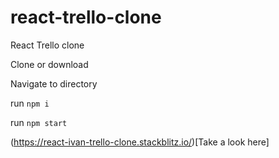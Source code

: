 # react-trello-clone
React Trello clone


Clone or download

Navigate to directory

run `npm i`

run `npm start`

(https://react-ivan-trello-clone.stackblitz.io/)[Take a look here]
